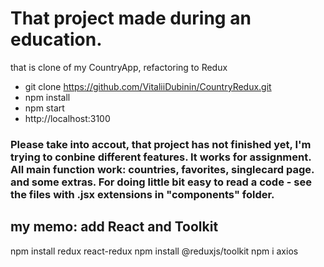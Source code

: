 # That project made during an education.

that is clone of my CountryApp, refactoring to Redux

- git clone https://github.com/VitaliiDubinin/CountryRedux.git
- npm install
- npm start
- http://localhost:3100

### Please take into accout, that project has not finished yet, I'm trying to conbine different features. It works for assignment. All main function work: countries, favorites, singlecard page. and some extras. For doing little bit easy to read a code - see the files with .jsx extensions in "components" folder.

## my memo: add React and Toolkit

npm install redux react-redux
npm install @reduxjs/toolkit
npm i axios
